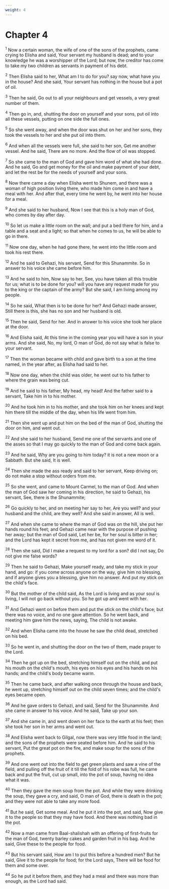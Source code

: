 ```yaml
---
weight: 4
---
```


# Chapter 4

<sup>1</sup> Now a certain woman, the wife of one of the sons of the prophets, came crying to Elisha and said, Your servant my husband is dead; and to your knowledge he was a worshipper of the Lord; but now, the creditor has come to take my two children as servants in payment of his debt. 

<sup>2</sup> Then Elisha said to her, What am I to do for you? say now, what have you in the house? And she said, Your servant has nothing in the house but a pot of oil. 

<sup>3</sup> Then he said, Go out to all your neighbours and get vessels, a very great number of them. 

<sup>4</sup> Then go in, and, shutting the door on yourself and your sons, put oil into all these vessels, putting on one side the full ones. 

<sup>5</sup> So she went away, and when the door was shut on her and her sons, they took the vessels to her and she put oil into them. 

<sup>6</sup> And when all the vessels were full, she said to her son, Get me another vessel. And he said, There are no more. And the flow of oil was stopped. 

<sup>7</sup> So she came to the man of God and gave him word of what she had done. And he said, Go and get money for the oil and make payment of your debt, and let the rest be for the needs of yourself and your sons. 

<sup>8</sup> Now there came a day when Elisha went to Shunem, and there was a woman of high position living there, who made him come in and have a meal with her. And after that, every time he went by, he went into her house for a meal. 

<sup>9</sup> And she said to her husband, Now I see that this is a holy man of God, who comes by day after day. 

<sup>10</sup> So let us make a little room on the wall; and put a bed there for him, and a table and a seat and a light; so that when he comes to us, he will be able to go in there. 

<sup>11</sup> Now one day, when he had gone there, he went into the little room and took his rest there. 

<sup>12</sup> And he said to Gehazi, his servant, Send for this Shunammite. So in answer to his voice she came before him. 

<sup>13</sup> And he said to him, Now say to her, See, you have taken all this trouble for us; what is to be done for you? will you have any request made for you to the king or the captain of the army? But she said, I am living among my people. 

<sup>14</sup> So he said, What then is to be done for her? And Gehazi made answer, Still there is this, she has no son and her husband is old. 

<sup>15</sup> Then he said, Send for her. And in answer to his voice she took her place at the door. 

<sup>16</sup> And Elisha said, At this time in the coming year you will have a son in your arms. And she said, No, my lord, O man of God, do not say what is false to your servant. 

<sup>17</sup> Then the woman became with child and gave birth to a son at the time named, in the year after, as Elisha had said to her. 

<sup>18</sup> Now one day, when the child was older, he went out to his father to where the grain was being cut. 

<sup>19</sup> And he said to his father, My head, my head! And the father said to a servant, Take him in to his mother. 

<sup>20</sup> And he took him in to his mother, and she took him on her knees and kept him there till the middle of the day, when his life went from him. 

<sup>21</sup> Then she went up and put him on the bed of the man of God, shutting the door on him, and went out. 

<sup>22</sup> And she said to her husband, Send me one of the servants and one of the asses so that I may go quickly to the man of God and come back again. 

<sup>23</sup> And he said, Why are you going to him today? it is not a new moon or a Sabbath. But she said, It is well. 

<sup>24</sup> Then she made the ass ready and said to her servant, Keep driving on; do not make a stop without orders from me. 

<sup>25</sup> So she went, and came to Mount Carmel, to the man of God. And when the man of God saw her coming in his direction, he said to Gehazi, his servant, See, there is the Shunammite; 

<sup>26</sup> Go quickly to her, and on meeting her say to her, Are you well? and your husband and the child, are they well? And she said in answer, All is well. 

<sup>27</sup> And when she came to where the man of God was on the hill, she put her hands round his feet; and Gehazi came near with the purpose of pushing her away; but the man of God said, Let her be, for her soul is bitter in her; and the Lord has kept it secret from me, and has not given me word of it. 

<sup>28</sup> Then she said, Did I make a request to my lord for a son? did I not say, Do not give me false words? 

<sup>29</sup> Then he said to Gehazi, Make yourself ready, and take my stick in your hand, and go: if you come across anyone on the way, give him no blessing, and if anyone gives you a blessing, give him no answer. And put my stick on the child's face. 

<sup>30</sup> But the mother of the child said, As the Lord is living and as your soul is living, I will not go back without you. So he got up and went with her. 

<sup>31</sup> And Gehazi went on before them and put the stick on the child's face; but there was no voice, and no one gave attention. So he went back, and meeting him gave him the news, saying, The child is not awake. 

<sup>32</sup> And when Elisha came into the house he saw the child dead, stretched on his bed. 

<sup>33</sup> So he went in, and shutting the door on the two of them, made prayer to the Lord. 

<sup>34</sup> Then he got up on the bed, stretching himself out on the child, and put his mouth on the child's mouth, his eyes on his eyes and his hands on his hands; and the child's body became warm. 

<sup>35</sup> Then he came back, and after walking once through the house and back, he went up, stretching himself out on the child seven times; and the child's eyes became open. 

<sup>36</sup> And he gave orders to Gehazi, and said, Send for the Shunammite. And she came in answer to his voice. And he said, Take up your son. 

<sup>37</sup> And she came in, and went down on her face to the earth at his feet; then she took her son in her arms and went out. 

<sup>38</sup> And Elisha went back to Gilgal, now there was very little food in the land; and the sons of the prophets were seated before him. And he said to his servant, Put the great pot on the fire, and make soup for the sons of the prophets. 

<sup>39</sup> And one went out into the field to get green plants and saw a vine of the field, and pulling off the fruit of it till the fold of his robe was full, he came back and put the fruit, cut up small, into the pot of soup, having no idea what it was. 

<sup>40</sup> Then they gave the men soup from the pot. And while they were drinking the soup, they gave a cry, and said, O man of God, there is death in the pot; and they were not able to take any more food. 

<sup>41</sup> But he said, Get some meal. And he put it into the pot, and said, Now give it to the people so that they may have food. And there was nothing bad in the pot. 

<sup>42</sup> Now a man came from Baal-shalishah with an offering of first-fruits for the man of God, twenty barley cakes and garden fruit in his bag. And he said, Give these to the people for food. 

<sup>43</sup> But his servant said, How am I to put this before a hundred men? But he said, Give it to the people for food; for the Lord says, There will be food for them and some over. 

<sup>44</sup> So he put it before them, and they had a meal and there was more than enough, as the Lord had said. 


